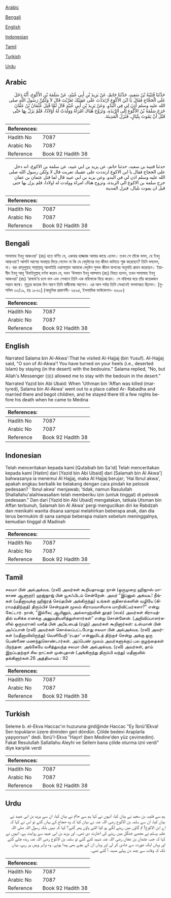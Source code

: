 [Arabic](#arabic)

[Bengali](#bengali)

[English](#english)

[Indonesian](#indonesian)

[Tamil](#tamil)

[Turkish](#turkish)

[Urdu](#urdu)

## Arabic


<div dir="rtl" lang="ar" style={{fontSize:'larger',backgroundColor:'#f8f9fa',padding:20}}>
حَدَّثَنَا قُتَيْبَةُ بْنُ سَعِيدٍ، حَدَّثَنَا حَاتِمٌ، عَنْ يَزِيدَ بْنِ أَبِي عُبَيْدٍ، عَنْ سَلَمَةَ بْنِ الأَكْوَعِ، أَنَّهُ دَخَلَ عَلَى الْحَجَّاجِ فَقَالَ يَا ابْنَ الأَكْوَعِ ارْتَدَدْتَ عَلَى عَقِبَيْكَ تَعَرَّبْتَ قَالَ لاَ وَلَكِنَّ رَسُولَ اللَّهِ صلى الله عليه وسلم أَذِنَ لِي فِي الْبَدْوِ‏.‏ وَعَنْ يَزِيدَ بْنِ أَبِي عُبَيْدٍ قَالَ لَمَّا قُتِلَ عُثْمَانُ بْنُ عَفَّانَ خَرَجَ سَلَمَةُ بْنُ الأَكْوَعِ إِلَى الرَّبَذَةِ، وَتَزَوَّجَ هُنَاكَ امْرَأَةً وَوَلَدَتْ لَهُ أَوْلاَدًا، فَلَمْ يَزَلْ بِهَا حَتَّى قَبْلَ أَنْ يَمُوتَ بِلَيَالٍ، فَنَزَلَ الْمَدِينَةَ‏.‏
</div>
<div style={{backgroundColor:'#f8f9fa',padding:20, marginBottom: 10}}><table> <thead> <tr> <th>References:</th> <th></th> </tr> </thead> <tbody><tr><td>Hadith No</td><td>7087</td></tr><tr><td>Arabic No</td><td>7087</td></tr><tr><td>Reference</td><td>Book 92 Hadith 38</td></tr></tbody></table></div>


<div dir="rtl" lang="ar" style={{fontSize:'larger',backgroundColor:'#f8f9fa',padding:20}}>
حدثنا قتيبة بن سعيد، حدثنا حاتم، عن يزيد بن ابي عبيد، عن سلمة بن الاكوع، انه دخل على الحجاج فقال يا ابن الاكوع ارتددت على عقبيك تعربت قال لا ولكن رسول الله صلى الله عليه وسلم اذن لي في البدو. وعن يزيد بن ابي عبيد قال لما قتل عثمان بن عفان خرج سلمة بن الاكوع الى الربذة، وتزوج هناك امراة وولدت له اولادا، فلم يزل بها حتى قبل ان يموت بليال، فنزل المدينة
</div>
<div style={{backgroundColor:'#f8f9fa',padding:20, marginBottom: 10}}><table> <thead> <tr> <th>References:</th> <th></th> </tr> </thead> <tbody><tr><td>Hadith No</td><td>7087</td></tr><tr><td>Arabic No</td><td>7087</td></tr><tr><td>Reference</td><td>Book 92 Hadith 38</td></tr></tbody></table></div>

## Bengali


<div dir="ltr" lang="bn" style={{fontSize:'larger',backgroundColor:'#f8f9fa',padding:20}}>
সালামাহ ইবনু আকওয়া' (রাঃ) হতে বর্ণিত যে, একবার হাজ্জাজ আমার কাছে এলেন। তখন সে তাঁকে বলল, হে ইবনু আক্ওয়া‘! আপনি আগের অবস্থায় ফিরে গেলেন না কি যে বেদুঈনের মত জীবন কাটাতে শুরু করেছেন? তিনি বললেন, না। বরং রাসূলুল্লাহ্ সাল্লাল্লাহু আলাইহি ওয়াসাল্লাম আমাকে বেদুঈন সুলভ জীবন যাপনের অনুমতি প্রদান করেছেন। ইয়াযীদ ইবনু আবূ ‘উবাইদুল্লাহ্ বর্ণনা করেন যে, যখন ‘উসমান ইবনু আফ্ফান (রাঃ) নিহত হলেন, তখন সালামাহ ইবনু আকওয়া‘ (রাঃ) ‘রাবাযা’য় চলে যান এবং সেখানে তিনি এক মহিলাকে বিয়ে করেন। সে মহিলার ঘরে তাঁর কয়েকজন সন্তান জন্মে। মৃত্যুর কয়েক দিন আগে তিনি মাদ্বীনাহ্য় আসেন। এর আগ পর্যন্ত তিনি সেখানেই বসবাসরত ছিলেন। [মুসলিম ৩৩/১৯, হাঃ ১৮৬২] (আধুনিক প্রকাশনী- ৬৫৯৪, ইসলামিক ফাউন্ডেশন- ৬৬০৮)
</div>
<div style={{backgroundColor:'#f8f9fa',padding:20, marginBottom: 10}}><table> <thead> <tr> <th>References:</th> <th></th> </tr> </thead> <tbody><tr><td>Hadith No</td><td>7087</td></tr><tr><td>Arabic No</td><td>7087</td></tr><tr><td>Reference</td><td>Book 92 Hadith 38</td></tr></tbody></table></div>

## English


<div dir="ltr" lang="en" style={{fontSize:'larger',backgroundColor:'#f8f9fa',padding:20}}>
Narrated Salama bin Al-Akwa':That he visited Al-Hajjaj (bin Yusuf). Al-Hajjaj said, "O son of Al-Akwa'! You have turned on your heels (i.e., deserted Islam) by staying (in the desert) with the bedouins." Salama replied, "No, but Allah's Messenger (ﷺ) allowed me to stay with the bedouin in the desert." Narrated Yazid bin Abi Ubaid: When 'Uthman bin 'Affan was killed (martyred), Salama bin Al-Akwa' went out to a place called Ar- Rabadha and married there and begot children, and he stayed there till a few nights before his death when he came to Medina
</div>
<div style={{backgroundColor:'#f8f9fa',padding:20, marginBottom: 10}}><table> <thead> <tr> <th>References:</th> <th></th> </tr> </thead> <tbody><tr><td>Hadith No</td><td>7087</td></tr><tr><td>Arabic No</td><td>7087</td></tr><tr><td>Reference</td><td>Book 92 Hadith 38</td></tr></tbody></table></div>

## Indonesian


<div dir="ltr" lang="id" style={{fontSize:'larger',backgroundColor:'#f8f9fa',padding:20}}>
Telah menceritakan kepada kami [Qutaibah bin Sa'id] Telah menceritakan kepada kami [Hatim] dari [Yazid bin Abi Ubaid] dari [Salamah bin Al Akwa'] bahwasanya ia menemui Al Hajjaj, maka Al Hajjaj berujar; 'Hai Ibnul akwa', apakah engkau berbalik ke belakang dengan cara pindah ke pelosok pedesaan? ' Ibnul akwa' menjawab; 'tidak, namun Rasulullah Shallallahu'alaihiwasallam telah memberiku izin (untuk tinggal) di pelosok pedesaan." Dan dari [Yazid bin Abi Ubaid] mengatakan, tatkala Utsman bin Affan terbunuh, Salamah bin Al Akwa' pergi mengucilkan diri ke Rabdzah dan menikahi wanita disana sampai melahirkan beberapa anak, dan dia terus bermukim di sana sampai beberapa malam sebelum meninggalnya, kemudian tinggal di Madinah
</div>
<div style={{backgroundColor:'#f8f9fa',padding:20, marginBottom: 10}}><table> <thead> <tr> <th>References:</th> <th></th> </tr> </thead> <tbody><tr><td>Hadith No</td><td>7087</td></tr><tr><td>Arabic No</td><td>7087</td></tr><tr><td>Reference</td><td>Book 92 Hadith 38</td></tr></tbody></table></div>

## Tamil


<div dir="ltr" lang="ta" style={{fontSize:'larger',backgroundColor:'#f8f9fa',padding:20}}>
சலமா பின் அல்அக்வஉ (ரலி) அவர்கள் கூறியதாவது: நான் (ஒருமுறை ஹிஜாஸ் மாகாண ஆளுநர்) ஹஜ்ஜாஜ் பின் யூசுஃபிடம் சென்றேன். அவர் “இப்னுல் அக்வஉ! நீங்கள் (மதீனாவுக்கு ஹிஜ்ரத் செய்தபின் அங்கிருந்து) உங்கள் குதிகால்களின் வழியே (கிராமத்திற்குத்) திரும்பிச் சென்றதன் மூலம் கிராமவாசியாக மாறிவிட்டீர்களா?” என்று கேட்டார். நான், “இல்லை; ஆயினும், அல்லாஹ்வின் தூதர் (ஸல்) அவர்கள் கிராமத்தில் வசிக்க எனக்கு அனுமதியளித்துள்ளார்கள்” என்று சொன்னேன். (அறிவிப்பாளர்களில் ஒருவரான) யஸீத் பின் அபீஉபைத் (ரஹ்) அவர்கள் கூறினார்கள்: உஸ்மான் பின் அஃப்பான் (ரலி) அவர்கள் கொல்லப்பட்டபோது சலமா பின் அல்அக்வஉ (ரலி) அவர்கள் (மதீனாவிலிருந்து) வெளியேறி ‘ரபதா’ என்னுமிடத் திற்குச் சென்று அங்கு ஒரு பெண்ணை மணந்துகொண்டார்கள். அப்பெண் மூலம் அவர்களுக்குப் பல குழந்தைகள் பிறந்தன. அங்கேயே வசித்துவந்த சலமா பின் அல்அக்வஉ (ரலி) அவர்கள், தாம் இறப்பதற்குச் சில நாட்கள் முன்புதான் (அங்கிருந்து திரும்பி வந்து) மதீனாவில் தங்கினார்கள்.26 அத்தியாயம் : 92
</div>
<div style={{backgroundColor:'#f8f9fa',padding:20, marginBottom: 10}}><table> <thead> <tr> <th>References:</th> <th></th> </tr> </thead> <tbody><tr><td>Hadith No</td><td>7087</td></tr><tr><td>Arabic No</td><td>7087</td></tr><tr><td>Reference</td><td>Book 92 Hadith 38</td></tr></tbody></table></div>

## Turkish


<div dir="ltr" lang="tr" style={{fontSize:'larger',backgroundColor:'#f8f9fa',padding:20}}>
Seleme b. el-Ekva Haccac'ın huzuruna girdiğinde Haccac "Ey İbnü'lEkva! Sen topukların üzere dininden geri döndün. Çölde bedevi Araplarla yaşıyorsun" dedi. İbnü'I-Ekva "Hayır! (ben Medine'den yüz çevimedim). Fakat Resulullah Sallallahu Aleyhi ve Sellem bana çölde oturma izni verdi" diye karşılık verdi
</div>
<div style={{backgroundColor:'#f8f9fa',padding:20, marginBottom: 10}}><table> <thead> <tr> <th>References:</th> <th></th> </tr> </thead> <tbody><tr><td>Hadith No</td><td>7087</td></tr><tr><td>Arabic No</td><td>7087</td></tr><tr><td>Reference</td><td>Book 92 Hadith 38</td></tr></tbody></table></div>

## Urdu


<div dir="rtl" lang="ur" style={{fontSize:'larger',backgroundColor:'#f8f9fa',padding:20}}>
ہم سے قتیبہ بن سعید نے بیان کیا، انہوں نے کہا ہم سے حاتم نے بیان کیا، ان سے یزید بن ابی عبید نے بیان کیا، ان سے سلمہ بن الاکوع رضی اللہ عنہ نے بیان کیا کہ وہ حجاج کے یہاں گئے تو اس نے کہا کہ اے ابن الاکوع! تم گاؤں میں رہنے لگے ہو کیا الٹے پاؤں پھر گئے؟ کہا کہ نہیں بلکہ رسول اللہ صلی اللہ علیہ وسلم نے مجھے جنگل میں رہنے کی اجازت دی تھی۔ اور یزید بن ابی عبید سے روایت ہے، انہوں نے کہا کہ جب عثمان بن عفان رضی اللہ عنہ شہید کئے گئے تو سلمہ بن الاکوع رضی اللہ عنہ ربذہ چلے گئے اور وہاں ایک عورت سے شادی کر لی اور وہاں ان کے بچے بھی پیدا ہوئے۔ وہ برابر وہیں پر رہے، یہاں تک کہ وفات سے چند دن پہلے مدینہ آ گئے تھے۔
</div>
<div style={{backgroundColor:'#f8f9fa',padding:20, marginBottom: 10}}><table> <thead> <tr> <th>References:</th> <th></th> </tr> </thead> <tbody><tr><td>Hadith No</td><td>7087</td></tr><tr><td>Arabic No</td><td>7087</td></tr><tr><td>Reference</td><td>Book 92 Hadith 38</td></tr></tbody></table></div>